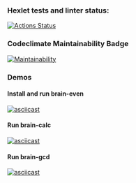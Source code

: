 ### Hexlet tests and linter status:
[![Actions Status](https://github.com/LexAeterna731/php-project-45/workflows/hexlet-check/badge.svg)](https://github.com/LexAeterna731/php-project-45/actions)

### Codeclimate Maintainability Badge
[![Maintainability](https://api.codeclimate.com/v1/badges/dc4c5be80f80912981d7/maintainability)](https://codeclimate.com/github/LexAeterna731/php-project-45/maintainability)

### Demos

#### Install and run brain-even
[![asciicast](https://asciinema.org/a/krNtZtwjFRxNTzRfprhOW9IZ9.svg)](https://asciinema.org/a/krNtZtwjFRxNTzRfprhOW9IZ9)

#### Run brain-calc
[![asciicast](https://asciinema.org/a/wh7Umm3rOe7NZ1FJE0Zlf61pR.svg)](https://asciinema.org/a/wh7Umm3rOe7NZ1FJE0Zlf61pR)

#### Run brain-gcd
[![asciicast](https://asciinema.org/a/enOrxVwkVCIIz4noI5CkZbVMG.svg)](https://asciinema.org/a/enOrxVwkVCIIz4noI5CkZbVMG)